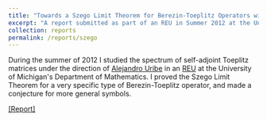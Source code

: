 ```yaml
---
title: "Towards a Szego Limit Theorem for Berezin-Toeplitz Operators with Singular Symbols"
excerpt: "A report submitted as part of an REU in Summer 2012 at the University of Michigan's Department of Mathematics."
collection: reports
permalink: /reports/szego
---
```


During the summer of 2012 I studied the spectrum of self-adjoint Toeplitz matrices under the direction of [Alejandro Uribe](http://www.math.lsa.umich.edu/~uribe/) in an [REU](https://lsa.umich.edu/math/undergraduates/research-and-career-opportunities/research/research-experience-for-undergraduates--reu-/recent-reu-projects.html) at the University of Michigan's Department of Mathematics.  I proved the Szego Limit Theorem for a very specific type of Berezin-Toeplitz operator, and made a conjecture for more general symbols.

[\[Report\]](http://tyfried.github.io/files/szego.pdf)
